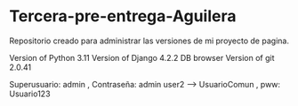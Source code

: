 # Tercera-pre-entrega-Aguilera
Repositorio creado para administrar las versiones de mi proyecto de pagina.


Version of Python 3.11
Version of Django 4.2.2
DB browser
Version of git 2.0.41

Superusuario: admin , Contraseña: admin
user2 --> UsuarioComun  , pww: Usuario123


